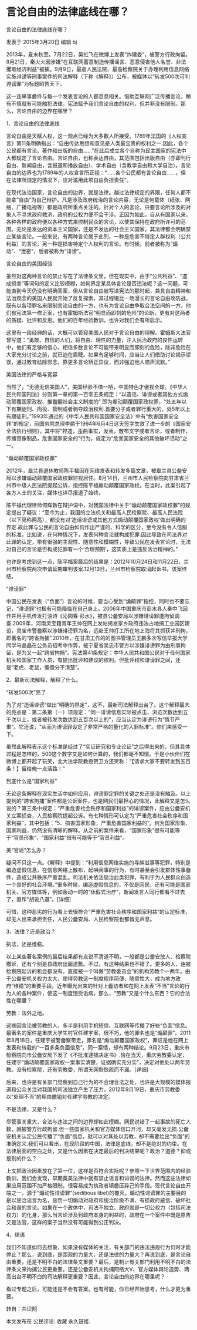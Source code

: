 # 言论自由的法律底线在哪？

言论自由的法律底线在哪？

发表于 2015年3月20日 编辑 bj

2013年，夏末秋至。7月22日，吴虹飞在微博上发表“炸建委”，被警方行政拘留。8月21日，秦火火因涉嫌“在互联网蓄意制造传播谣言、恶意侵害他人名誉、非法攫取经济利益”被捕。9月9日，最高人民法院、最高检察院关于办理利用信息网络实施诽谤等刑事案件的司法解释（下称《解释》）公布，被媒体以“转发500次可判诽谤罪”为标题昭告天下。

这一连串事齤件与每一个发表言论的人都息息相关。借助互联网广泛传播言论，稍有不慎就有可能触犯法律。宪法赋予我们言论自由的权利，但并非没有限制。那么，言论自由的边界在哪里？

1、言论自由的法律底线



言论自由是天赋人权，这一观点已经为大多数人所接受。1789年法国的《人权宣言》第11条明确指出：“自由传达思想和意见是人类最宝贵的权利之一.因此，各个公民都有言论、著作和出版的自由……”在此后成立各个自称为民主国家的宪法中大都规定了言论自由。言论自由，也称表达自由，其范围包括出版自由（亦即刊行自由、新闻自由，含报道和播放自由）、学术自由（含教学自由和大学自治）。言论自由的边界也为1789年的人权宣言所正视：“……各个公民都有言论自由……，但在法律所规定的情况下，应对滥用此项自由负担责任”。

在现代法治国家，言论自由的边界，就是法律。越过法律规定的界限，任何人都不能拿“自由”为自己辩护。凡是涉及政府统治的言论内容，无论是何载体（纸张、网络、广播电视等）都是政府所重点关注的。针对个人的言论，只要言论所涉及的对象人不寻求政府救济，政府的公权力便不会干涉。正因为如此，自从有国家以来，各种各样的政府便以各种方式来控制民众的言论，以使其保持在政府所许可的范围。无论是发达的资本主义国家，还是不发达的社会主义国家，其法律都会明确禁止某些言论。一般来说，有两种言论属于此列，一种是危害不特定人群权利（公共利益）的言论，另一种是损害特定个人权利的言论。有时候，前者被称为“煽动”、“泄密”，后者被称为“诽谤”。

言论自由的美国经验

虽然对这两种言论的禁止写在了法律条文里，但在现实中，由于“公共利益”、“造成损害”等词句的定义比较模糊，如何界定某具体言论是否违法呢？这一问题，可能直到今天仍没有明确答案，但从言论自由被写进宪法的那时起，兼具自由精神和法治观念的美国人民就开始了反复探索，其过程堪比一场漫长的言论自由攻防战，既有以各项罪名来限制言论自由的一方，也有为言论自由争取合法空间的一方。他们有宪法第一修正案，也有霍姆斯法官“明显而即刻的危险”的论断，更有对这两者的质疑、批评和反思。他们的百年经验教训，也许对我们会有所启示。

这里有一段经典的话，大概可以管窥美国人民对于言论自由的理解。霍姆斯大法官曾写道：“勇敢、自信的人们，将自由、理性的力量，注入民治政府的良性运转中，他们有足够的信心，相信多数言论不可能带来明显而即刻的危险，除非危险在大家充分讨论之前，就已迫在眉睫。如果有足够时间，应当让人们借助讨论揭示谬误，通过教育祛除邪念，靠更多言论矫正异议，而非强迫他人噤声沉默。”

美国法律的严格与宽容

当然了，“无德无信美国人”，美国经验不值一哂，中国特色才傲视全球。《中华人民共和国刑法》分则第一章的第一百零五条规定：“以造谣、诽谤或者其他方式煽动颠覆国家政权、推齤翻社会主义制度的” 即为煽动颠覆国家政权罪，“处五年以下有期徒刑、拘役、管制或者剥夺政治权利.首要分子或者罪行重大的，处5年以上有期徒刑。”1993年通过的《中华人民共和国国家安全法》中有“危害国家安全罪”的规定，前国务院总理李鹏于1994年6月4日这天签字生效了进一步的《国家安全法执行细则》，其中将“捏造，歪曲事实，发表，散布文字或者言论，或者制作，传播音像制品，危害国家安全的”行为，规定为“危害国家安全的其他破坏活动”之一。

“煽动颠覆国家政权罪”

2012年，皋兰县退休教师陈平福因在网络发表和转发多篇文章，被皋兰县公齤安局以涉嫌煽动颠覆国家政权罪监视居住。8月14日，兰州市人民检察院向甘肃省兰州市中级人民法院提起公诉，指控陈平福煽动颠覆国家政权。在当时，此案引起了各方人士的关注，媒体也详尽报道了始终。

陈平福代理律师何辉新在辩护词中，对我国法律中关于“煽动颠覆国家政权罪”的规定提出了疑议：“至今为止，我国的立法机关和最高人民检察院、最高人民法院（以下简称两高），都没有对‘造谣诽谤或其他方式煽动颠覆国家政权’做出明确的界定.故此罪与公民的言论自由如何作出严谨的、科学的区分，至今没有令人信服的标准，比如说，在何种情况下，发表何种言论就构成犯罪.因此导致在司法界对此罪的认定，带有很强的主观性、随意性和模糊性，导致公民在发表言论时，无法对自己的言论是否构成犯罪有一个‘合理预期’，这实质上是违反法治精神的。”

也许是考虑到这一点，陈平福案最后的结果是：2012年10月24日和11月22日，兰州市检察院两次申请延期审判该案.12月13日，兰州市检察院取消起诉书，该案终结。

“诽谤罪”

中国公民在发表（“负面”）言论的时候，要当心受到“煽颠罪”指控，同时也不要忘记，“诽谤罪”也极有可能降临在自己身上。2006年中国重庆市彭水县人秦中飞因作并用手机传发打油诗《沁园春·彭水》，被县公齤安局以涉嫌诽谤罪遭拘留调查.2009年，河南灵宝籍青年王帅在网上发帖揭发家乡政府违法占地搞工业园区建设，灵宝市警齤察以涉嫌诽谤罪为名，远赴王帅打工所在地上海将其抓获并刑拘，即著名的“跨省拘捕”.2010年，在甘肃工作的的图书管理员王鹏多次写信举报大学同学马晶晶在公务员招考中作弊，被宁夏省吴忠市警方以涉嫌诽谤罪为由刑事拘留，是为又一起“跨省拘捕”。宪法第41条规定：中华人民共和国公民对于任何国家机关和国家工作人员，有提出批评和建议的权利。但批评权和诽谤罪之间，还是“老虎、老鼠，傻傻分不清楚”。

2、最新司法解释，解释了什么。

“转发500次”亮了



为了对“造谣诽谤”做出“明确的界定”，这不，最新司法解释出台了。这个解释最大的亮点是：第二条第（一）项规定：“同一诽谤信息实际被点击、浏览次数达到五千次以上，或者被转发次数达到五百次以上的”，应当认定为诽谤行为“情节严重”。它还说，“从而为诽谤罪设定了非常严格的量化的入罪标准”。你们来感受一下。

虽然此解释表示这个标准是经过了“实证研究和专业论证”之后得出来的，但其具体过程是怎样的，500这个数字又是如何计算的，我们都毫不知情。于是小伙伴们在微博上都开起了玩笑，北大法学院教授贺卫方还笑称：“【请求大家不要转发到五百条！】留给俺一点活路！”

到底什么是“国家利益”

无论这条解释在现实生活中如何应用，诽谤罪定罪的关键之处还是没有触及。以上提到的“跨省拘捕”案件都是公诉案件，也是网民们最担心的情况，此解释又是怎么说的？第三条中规定：“严重危害社会秩序和国家利益”的诽谤案件，应由公齤安机关立案侦查，人民检察院提起公诉。有七种情形可认定为“严重危害社会秩序和国家利益”，其中包括：“5、损害国家形象，严重危害国家利益的”。何为国家形象、国家利益，仍然没有清晰的解释。从之前的案件来看，“国家形象”很有可能等于“官员形象”，“国家利益”很有可能等于“官员利益”。

美“官谣”怎么办？

疑问不只这一点。《解释》中提到：“利用信息网络实施的寻衅滋事等犯罪，特别是编造虚假信息，在信息网络上散布，起哄闹事的行为，有时甚至会引发群体性事齤件，造成公共秩序严重混乱。司法机关依法惩治此类犯罪，有利于为人民群众创造一个良好的社会环境。”很多时候，编造虚假信息的，不仅是网民，还有可能是国家机关、官方媒体等，例如轰动一时的“休假式治疗”，新闻发言人同行都看不过去了，直斥“胡说八道”。[详细]

可惜，这种恶劣的行为看上去很符合“严重危害社会秩序和国家利益”的认定标准，却无人出来承担责任，人民公齤安局、人民检察院也都悄无声息。

3、法律？还是政治？

执法，还是维稳。

以上某些著名案例的最后结果都有点说不清道不明，一般都是公齤安放人、检察院撤诉，还有个别是县政府出面道歉。不过，有这种结果也不错了。更多的人，连被检察院起诉的机会都没有，直接被一个叫做“劳教委员会”的机构劳教个一两年。由于公齤安机关权力太大，使得劳教这一制度程序简便、随意性大，成为地方政府“维稳”的重要手段。近年曝光出来的针对上齤访者和在网上发表“不当”言论的行为人的各种案件，使这一制度饱受诟病。那么，“劳教”又是个什么东西？它的合法性在哪里？

劳教：法外之地。

这些因言论被劳教的人，多半是利用手机短信、互联网等传播了好些“负面”信息。最著名的案件是重庆大学生村官任建宇案，很不巧，他的罪名也是“煽颠罪”。2011年8月18日，任建宇被警齤察带走，罪名是“煽动颠覆国家政权”，罪证是他在网上发表和转载的“一百多条负面信息”。同一案情，却有两种结论。9月23日，重庆市检察院向市公齤安局下发了《不批准逮捕决定书》.恰在当天，重庆劳教委认定，任建宇“煽动颠覆国家政权一案事实清楚，证据确实充分实”，决定对他处以两年劳教。没有检察院，还有劳教委，所谓天网恢恢疏而不漏。[详细]

后来，也许是有关部门觉察到自己行为的不合理合法之处，也许是大规模的媒体报道和公众关注对我国的司法独立产生了压力，2012年9月19日，重庆市劳教委以“处理不当”的理由撤销对任建宇劳教的决定。

不是法律，又是什么？

尽管事关重大，合法与违法之间的边界却如此模糊。网民说错了一起事故的死亡人数，就被警方行政拘留.但一些国家机关和官方媒体信口开河，却又毫发无损.公齤安机关认定公民传播了“负面”信息，就可以对其处以劳教，却不需要给出“负面”的准确定义.我们可以看出，在现阶段的中国，法律是底线，却不是绝对的约束。在法律层面的空白之处，又是什么因素在决定最后的判决结果呢？政治？道德？抑或是别的什么？

上文把政治因素放在了第一位，这样是否符合实际呢？参照一下世界范围内的经验教训，我们会发现，早期英美法律中就有禁止谣言和诽谤的法律。然而这些法律如果应用范围不加严格限制，很容易成为执政者镇齤压异己的手段。现代言论自由开端之一，源于“煽动性诽谤罪”(seditious libel)的覆灭。煽动性诽谤罪的主要目的是以惩治谣言为名，惩罚一切煽动对政府和统治阶级不满、有损政府威信、破坏社会和谐的言论。如果在一个政体中，司法不独立、政府就是一切公权力（包括司法权力）的化身，那么当言论涉及到政府本身的利益时，政府在一个案件中既是原告又是法官，这样的案子当然没有可能得到公正判决。

4、结语

我们不知道如何去想象，如果没有媒体的关注，有关部门的违法违规行为何时才能停止？那么，说到底，是围观的力量大，还是法律的力量大？再说到底，是言论自由重要，还是不明不白的法律条文重要？最后，是制止有关部门利用不明不白的法律条文来拘捕公民更重要，还是公齤安机关拘捕网络大V、官方媒体舆论造势、两高出台不明不白的司法解释更重要？因此，言论自由的边界在哪里呢？

看过专题之后，可能还是不会有答案。也有可能，你已经开始思考，什么才更为重要。

转自：共识网

本文发布在 公民评论. 收藏 永久链接.